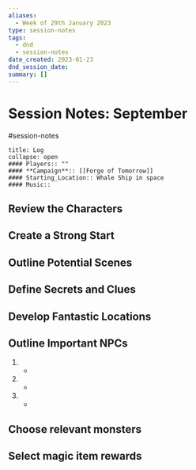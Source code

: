 ```yaml
---
aliases:
  - Week of 29th January 2023
type: session-notes
tags:
  - dnd
  - session-notes
date_created: 2023-01-23
dnd_session_date: 
summary: []
---
```

# Session Notes: September
#session-notes 
```ad-example
title: Log
collapse: open
#### Players:: ""
#### **Campaign**:: [[Forge of Tomorrow]]
#### Starting_Location:: Whale Ship in space
#### Music::
```

## Review the Characters

## Create a Strong Start

## Outline Potential Scenes

## Define Secrets and Clues

## Develop Fantastic Locations

## Outline Important NPCs
1. - 
2. -
3. -

## Choose relevant monsters

## Select magic item rewards